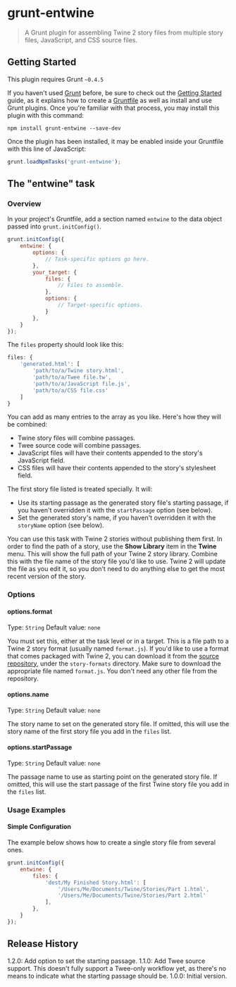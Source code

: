 # grunt-entwine

> A Grunt plugin for assembling Twine 2 story files from multiple story files,
> JavaScript, and CSS source files.

## Getting Started
This plugin requires Grunt `~0.4.5`

If you haven't used [Grunt](http://gruntjs.com/) before, be sure to check out
the [Getting Started](http://gruntjs.com/getting-started) guide, as it explains
how to create a [Gruntfile](http://gruntjs.com/sample-gruntfile) as well as
install and use Grunt plugins. Once you're familiar with that process, you may
install this plugin with this command:

```shell
npm install grunt-entwine --save-dev
```

Once the plugin has been installed, it may be enabled inside your Gruntfile
with this line of JavaScript:

```js
grunt.loadNpmTasks('grunt-entwine');
```

## The "entwine" task

### Overview
In your project's Gruntfile, add a section named `entwine` to the data object
passed into `grunt.initConfig()`.

```js
grunt.initConfig({
	entwine: {
		options: {
			// Task-specific options go here.
		},
		your_target: {
			files: {
				// Files to assemble.
			},
			options: {
				// Target-specific options.
			}
		},
	}
});
```

The `files` property should look like this:

```js
files: {
	'generated.html': [
		'path/to/a/Twine story.html',
		'path/to/a/Twee file.tw',
		'path/to/a/JavaScript file.js',
		'path/to/a/CSS file.css'
	]
}
```

You can add as many entries to the array as you like. Here's how they will be combined:

- Twine story files will combine passages.
- Twee source code will combine passages.
- JavaScript files will have their contents appended to the story's JavaScript field.
- CSS files will have their contents appended to the story's stylesheet field.

The first story file listed is treated specially. It will:

- Use its starting passage as the generated story file's starting passage, if
  you haven't overridden it with the `startPassage` option (see below).
- Set the generated story's name, if you haven't overridden it with the
  `storyName` option (see below).

You can use this task with Twine 2 stories without publishing them first. In
order to find the path of a story, use the **Show Library** item in the
**Twine** menu. This will show the full path of your Twine 2 story library.
Combine this with the file name of the story file you'd like to use. Twine 2
will update the file as you edit it, so you don't need to do anything else to
get the most recent version of the story.

### Options

#### options.format
Type: `String`
Default value: `none`

You must set this, either at the task level or in a target. This is a file path
to a Twine 2 story format (usually named `format.js`). If you'd like to use a
format that comes packaged with Twine 2, you can download it from the [source
repository](https://bitbucket.org/klembot/twinejs/src/), under the
`story-formats` directory. Make sure to download the appropriate file named
`format.js`. You don't need any other file from the repository.

#### options.name
Type: `String`
Default value: `none`

The story name to set on the generated story file. If omitted, this will use
the story name of the first story file you add in the `files` list.

#### options.startPassage
Type: `String`
Default value: `none`

The passage name to use as starting point on the generated story file. If
omitted, this will use the start passage of the first Twine story file you add
in the `files` list.

### Usage Examples

#### Simple Configuration
The example below shows how to create a single story file from several ones.

```js
grunt.initConfig({
	entwine: {
		files: {
			'dest/My Finished Story.html': [
				'/Users/Me/Documents/Twine/Stories/Part 1.html',
				'/Users/Me/Documents/Twine/Stories/Part 2.html'
			],
		},
	}
});
```

## Release History
1.2.0: Add option to set the starting passage.
1.1.0: Add Twee source support. This doesn't fully support a Twee-only workflow
yet, as there's no means to indicate what the starting passage should be.
1.0.0: Initial version.
